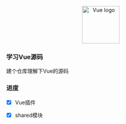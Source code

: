 <p align="center"><a href="https://vuejs.org" target="_blank" rel="noopener noreferrer"><img width="100" src="https://vuejs.org/images/logo.png" alt="Vue logo"></a></p>

### 学习Vue源码

建个仓库理解下Vue的源码

### 进度

- [x] Vue插件
- [x] shared模块


